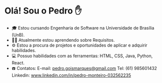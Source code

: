 # Olá! Sou o Pedro ✋

- 🎓 Estou cursando Engenharia de Software na Universidade de Brasília (UnB).
- 👨‍💻 Atualmente estou aprendendo sobre Requisitos.
- ⚙️ Estou a procura de projetos e oportunidades de aplicar e adquirir habilidades.
- 💻 Possuo habilidades com as ferramentas: HTML, CSS, Java, Python, React.
- ☎️ Contatos:
  E-mail: pedro.goismarques@gmail.com
  Tel: (61)  985601432
  Linkedin: www.linkedin.com/in/pedro-monteiro-032562235
